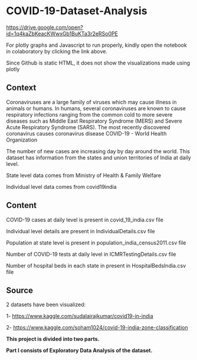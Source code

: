 # COVID-19-Dataset-Analysis

https://drive.google.com/open?id=1q4kaZbKeacKWwxGb1BuKTa3r2eRSo0PE

For plotly graphs and Javascript to run properly, kindly open the notebook in colaboratory by clicking the link above.

Since Github is static HTML, it does not show the visualizations made using plotly

## Context

Coronaviruses are a large family of viruses which may cause illness in animals or humans. In humans, several coronaviruses are known to cause respiratory infections ranging from the common cold to more severe diseases such as Middle East Respiratory Syndrome (MERS) and Severe Acute Respiratory Syndrome (SARS). The most recently discovered coronavirus causes coronavirus disease COVID-19 - World Health Organization

The number of new cases are increasing day by day around the world. This dataset has information from the states and union territories of India at daily level.

State level data comes from Ministry of Health & Family Welfare

Individual level data comes from covid19india

## Content

COVID-19 cases at daily level is present in covid_19_india.csv file

Individual level details are present in IndividualDetails.csv file

Population at state level is present in population_india_census2011.csv file

Number of COVID-19 tests at daily level in ICMRTestingDetails.csv file

Number of hospital beds in each state in present in HospitalBedsIndia.csv file

## Source

2 datasets have been visualized:

1- https://www.kaggle.com/sudalairajkumar/covid19-in-india

2- https://www.kaggle.com/soham1024/covid-19-india-zone-classification

**This project is divided into two parts.**

**Part I consists of Exploratory Data Analysis of the dataset.**
